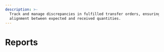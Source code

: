 ```yaml
---
description: >-
  Track and manage discrepancies in fulfilled transfer orders, ensuring precise
  alignment between expected and received quantities.
---
```


# Reports

